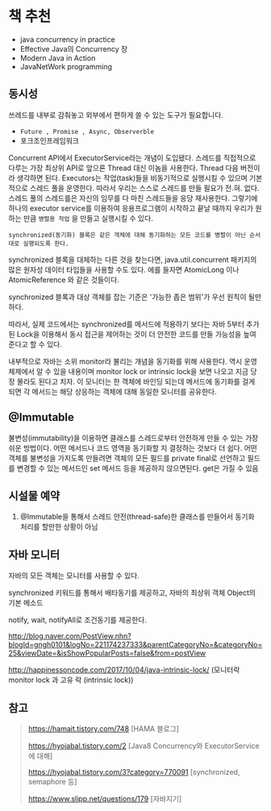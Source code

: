 # 책 추천

- java concurrency in practice
- Effective Java의 Concurrency 장
- Modern Java in Action
- JavaNetWork programming
 
## 동시성

쓰레드를 내부로 감춰놓고 외부에서 편하게 쓸 수 있는 도구가 필요합니다. 

- `Future , Promise , Async, Observerble`
- 포크조인프레임워크

 Concurrent API에서 ExecutorService라는 개념이 도입됐다. 스레드를 직접적으로 다루는 가장 최상위 API로 앞으론 Thread 대신 이놈을 사용한다. Thread 다음 버전이라 생각하면 된다. Executors는 작업(task)들을 비동기적으로 실행시킬 수 있으며 기본적으로 스레드 풀을 운영한다. 따라서 우리는 스스로 스레드를 만들 필요가 전.혀. 없다. 스레드 풀의 스레드를은 자신의 임무를 다 마친 스레드들을 응당 재사용한다. 그렇기에 하나의 executor service를 이용하여 응용프로그램이 시작하고 끝날 때까지 우리가 원하는 만큼 `병렬용 작업` 을 만들고 실행시킬 수 있다.

`synchronized(동기화) 블록은 같은 객체에 대해 동기화하는 모든 코드를 병렬이 아닌 순서대로 실행되도록 한다.`

synchronized 블록을 대체하는 다른 것을 찾는다면, java.util.concurrent 패키지의 많은 원자성 데이터 타입들을 사용할 수도 있다. 에를 들자면 AtomicLong 이나 AtomicReference 와 같은 것들이다.

synchronized 블록과 대상 객체를 잡는 기준은 '가능한 좁은 범위'가 우선 원칙이 될만하다.

따라서, 실제 코드에서는 synchronized를 메서드에 적용하기 보다는 자바 5부터 추가된 Lock을 이용해서 동시 접근을 제어하는 것이 더 안전한 코드를 만들 가능성을 높여준다고 할 수 있다.

내부적으로 자바는 소위 monitor라 불리는 개념을 동기화를 위해 사용한다. 역시 운영체제에서 알 수 있을 내용이며 monitor lock or intrinsic lock을 보면 나오고 지금 당장 몰라도 된다고 치자. 이 모니터는 한 객체에 바인딩 되는데 메서드에 동기화를 걸게 되면 각 메서드는 해당 상응하는 객체에 대해 동일한 모니터를 공유한다.

## @Immutable

불변성(immutability)을 이용하면 클래스를 스레드로부터 안전하게 만들 수 있는 가장 쉬운 방법이다. 어떤 메서드나 코드 영역을 동기화할 지 
결정하는 것보다 더 쉽다. 어떤 객체를 불변성을 가지도록 만들려면 객체의 모든 필드를 private final로 선언하고 필드를 변경할 수 있는 메서드인
set 메서드 등을 제공하지 않으면된다. get은 가질 수 있음

## 시설물 예약

1. @Immutable을 통해서 스레드 안전(thread-safe)한 클래스를 만들어서 동기화 처리를 할만한 상황이 아님

## 자바 모니터

자바의 모든 객체는 모니터를 사용할 수 있다. 

synchronized 키워드를 통해서 배타동기를 제공하고, 자바의 최상위 객체 Object의 기본 메소드

notify, wait, notifyAll로 조건동기를 제공한다.

http://blog.naver.com/PostView.nhn?blogId=gngh0101&logNo=221174237333&parentCategoryNo=&categoryNo=25&viewDate=&isShowPopularPosts=false&from=postView

http://happinessoncode.com/2017/10/04/java-intrinsic-lock/ (모니터락 monitor lock 과 고유 락 (intrinsic lock))

## 참고

> https://hamait.tistory.com/748 [HAMA 블로그]
>
> https://hyojabal.tistory.com/2 [Java8 Concurrency와 ExecutorService에 대해]
>
> https://hyojabal.tistory.com/3?category=770091 [synchronized, semaphore 등]
>
> https://www.slipp.net/questions/179 [자바지기]

